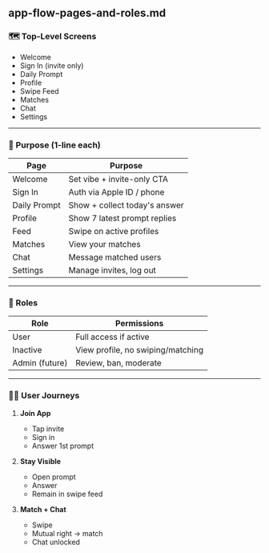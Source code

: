 ## app-flow-pages-and-roles.md

### 🗺 Top-Level Screens
- Welcome  
- Sign In (invite only)  
- Daily Prompt  
- Profile  
- Swipe Feed  
- Matches  
- Chat  
- Settings  

---

### 🧭 Purpose (1-line each)

| Page       | Purpose |
|------------|---------|
| Welcome    | Set vibe + invite-only CTA  
| Sign In    | Auth via Apple ID / phone  
| Daily Prompt | Show + collect today's answer  
| Profile    | Show 7 latest prompt replies  
| Feed       | Swipe on active profiles  
| Matches    | View your matches  
| Chat       | Message matched users  
| Settings   | Manage invites, log out  

---

### 👥 Roles

| Role        | Permissions |
|-------------|-------------|
| User        | Full access if active  
| Inactive    | View profile, no swiping/matching  
| Admin (future) | Review, ban, moderate  

---

### 🧑‍💬 User Journeys

1. **Join App**
   - Tap invite  
   - Sign in  
   - Answer 1st prompt  

2. **Stay Visible**
   - Open prompt  
   - Answer  
   - Remain in swipe feed  

3. **Match + Chat**
   - Swipe  
   - Mutual right → match  
   - Chat unlocked  
